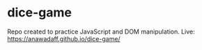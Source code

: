 # dice-game

Repo created to practice JavaScript and DOM manipulation.
Live: https://anawadaff.github.io/dice-game/

